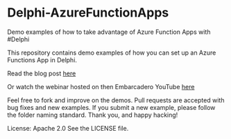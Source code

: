 # Delphi-AzureFunctionApps
Demo examples of how to take advantage of Azure Function Apps with #Delphi

This repository contains demo examples of how you can set up an Azure Functions App in Delphi.

Read the blog post [here](https://code-kungfu.com/delphi-demystified/9-getting-started-with-azure-function-apps-in-delphi.html)

Or watch the webinar hosted on then Embarcadero YouTube [here](https://youtu.be/NihVuXeW5Qo)

Feel free to fork and improve on the demos.
Pull requests are accepted with bug fixes and new examples.
If you submit a new example, please follow the folder naming standard.
Thank you, and happy hacking!


License: Apache 2.0
See the LICENSE file.
